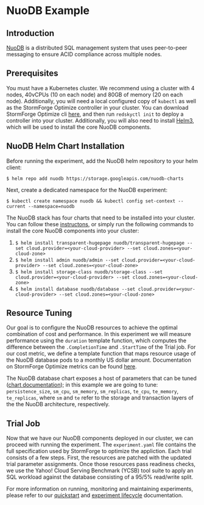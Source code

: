 # NuoDB Example

## Introduction

[NuoDB](https://github.com/nuodb/nuodb-helm-charts) is a distributed SQL management system that uses peer-to-peer messaging to ensure ACID compliance across multiple nodes.

## Prerequisites

You must have a Kubernetes cluster. We recommend using a cluster with 4 nodes, 40vCPUs (10 on each node) and 80GB of memory (20 on each node). Additionally, you will need a local configured copy of `kubectl` as well as the StormForge Optimize controller in your cluster. You can download StormForge Optimize cli [here](https://docs.stormforge.io/getting-started/install/), and then run `redskyctl init` to deploy a controller into your cluster. Additionally, you will also need to install [Helm3](https://helm.sh/docs/intro/install/), which will be used to install the core NuoDB components.
   
## NuoDB Helm Chart Installation

Before running the experiment, add the NuoDB helm repository to your helm client:

`$ helm repo add nuodb https://storage.googleapis.com/nuodb-charts`

Next, create a dedicated namespace for the NuoDB experiment:

`$ kubectl create namespace nuodb && kubectl config set-context --current --namespace=nuodb`

The NuoDB stack has four charts that need to be installed into your cluster. You can follow these [instructons](https://github.com/nuodb/nuodb-helm-charts/blob/master/stable/README.md), or simply run the following commands to install the core NuoDB components into your cluster:
  
  1. `$ helm install transparent-hugepage nuodb/transparent-hugepage --set cloud.provider=<your-cloud-provider> --set cloud.zones=<your-cloud-zone>`
  2. `$ helm install admin nuodb/admin --set cloud.provider=<your-cloud-provider> --set cloud.zones=<your-cloud-zone>`
  3. `$ helm install storage-class nuodb/storage-class --set cloud.provider=<your-cloud-provider> --set cloud.zones=<your-cloud-zone>`
  4. `$ helm install database nuodb/database --set cloud.provider=<your-cloud-provider> --set cloud.zones=<your-cloud-zone>`

## Resource Tuning

Our goal is to configure the NuoDB resources to achieve the optimal combination of cost and performance. In this experiment we will measure performance using the `duration` template function, which computes the difference between the `.CompletionTime` and `.StartTime` of the Trial job. For our cost metric, we define a template function that maps resource usage of the NuoDB database pods to a monthly US dollar amount. Documentation on StormForge Optimize metrics can be found [here](https://docs.stormforge.io/metrics/).

The NuoDB database chart exposes a host of parameters that can be tuned ([chart documentation](https://github.com/nuodb/nuodb-helm-charts/blob/master/stable/database/README.md)); in this example we are going to tune: `persistence_size`, `sm_cpu`, `sm_memory`, `sm_replicas`, `te_cpu`, `te_memory`, `te_replicas`, where `sm` and `te` refer to the storage and transaction layers of the the NuoDB architecture, respectively.

## Trial Job

Now that we have our NuoDB components deployed in our cluster, we can proceed with running the experiment. The `experiment.yaml` file contains the full specification used by StormForge to optimize the appliction. Each trial consists of a few steps. First, the resources are patched with the updated trial parameter assignments. Once those resources pass readiness checks, we use the Yahoo! Cloud Serving Benchmark (YCSB) tool suite to apply an SQL workload against the database consisting of a 95/5% read/write split.

For more information on running, monitoring and maintaining experiments, please refer to our [quickstart](https://docs.stormforge.io/getting-started/quickstart/) and [experiment lifecycle](https://docs.stormforge.io/lifecycle/) documentation.
